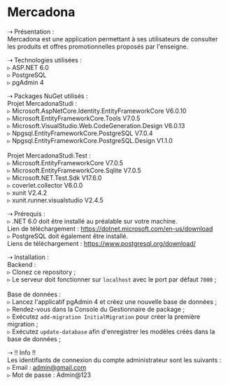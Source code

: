 
Mercadona
====================================================

⇢ Présentation :
<br> Mercadona est une application permettant à ses utilisateurs de consulter les produits et offres promotionnelles proposés par l'enseigne.
<br>

⇢ Technologies utilisées :
<br>▹ ASP.NET 6.0
<br>▹ PostgreSQL
<br>▹ pgAdmin 4
<br>

⇢ Packages NuGet utilisés :
<br>Projet MercadonaStudi :
<br>▹ Microsoft.AspNetCore.Identity.EntityFrameworkCore V6.0.10
<br>▹ Microsoft.EntityFrameworkCore.Tools V7.0.5
<br>▹ Microsoft.VisualStudio.Web.CodeGeneration.Design V6.0.13
<br>▹ Npgsql.EntityFrameworkCore.PostgreSQL V7.0.4
<br>▹ Npgsql.EntityFrameworkCore.PostgreSQL.Design V1.1.0
<br>
<br>Projet MercadonaStudi.Test :
<br>▹ Microsoft.EntityFrameworkCore V7.0.5
<br>▹ Microsoft.EntityFrameworkCore.Sqlite V7.0.5
<br>▹ Microsoft.NET.Test.Sdk V17.6.0
<br>▹ coverlet.collector V6.0.0
<br>▹ xunit V2.4.2
<br>▹ xunit.runner.visualstudio V2.4.5
<br>

⇢ Prérequis :
<br>▹ .NET 6.0 doit être installé au préalable sur votre machine.
<br> Lien de téléchargement : https://dotnet.microsoft.com/en-us/download
<br>▹ PostgreSQL doit également être installé.
<br> Liens de téléchargement : https://www.postgresql.org/download/
<br>

⇢ Installation :
<br>Backend :
<br>▹ Clonez ce repository ;
<br>▹ Le serveur doit fonctionner sur `localhost` avec le port par défaut `7000` ;
<br>
<br>Base de données :
<br>▹ Lancez l'applicatif pgAdmin 4 et créez une nouvelle base de données ;
<br>▹ Rendez-vous dans la Console du Gestionnaire de package ;
<br>▹ Exécutez `add-migration InitialMigration` pour créer la première migration ;
<br>▹ Exécutez `update-database` afin d'enregistrer les modèles créés dans la base de données ;
<br>


⇢  !! Info !!
<br>Les identifiants de connexion du compte administrateur sont les suivants :
<br>▹ Email : admin@gmail.com
<br>▹ Mot de passe : Admin@123
